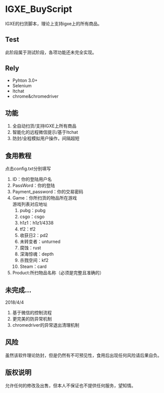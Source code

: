 # IGXE_BuyScript
IGXE的扫货脚本，理论上支持igxe上的所有商品。

## Test
此阶段属于测试阶段，各项功能还未完全实现。

## Rely
* Pyhton 3.0+
* Selenium
* Itchat
* chrome&chromedriver

## 功能
1. 全自动扫货/支持IGXE上所有商品
2. 智能化的远程微信提示/基于Itchat
3. 防封/全程模拟用户操作，间隔超短

## 食用教程
点击config.txt分别填写

1. ID：你的登陆用户名
2. PassWord：你的登陆
3. Payment_password：你的交易密码
4. Game：你所扫货的物品所在游戏
	<br>游戏列表对应地址
	1. pubg：pubg
	2. csgo：csgo
	3. h1z1：h1z1/4338
	4. tf2：tf2
	5. 收获日2：pd2	
	6. 未转变者：unturned
	7. 腐蚀：rust
	8. 深海惊魂：depth
	9. 杀戮空间：kf2
	10. Steam：card
5. Product:所扫物品名称（必须是完整且准确的）

## 未完成...
2018/4/4

1. 基于微信的控制流程
2. 更完美的防异常机制
3. chromedriver的异常退出清理机制

## 风险
虽然该软件理论防封，但是仍然有不可预见性，食用后出现任何风险请后果自负。

## 版权说明
允许任何的修改及出售，但本人不保证也不提供任何服务，望知情。
